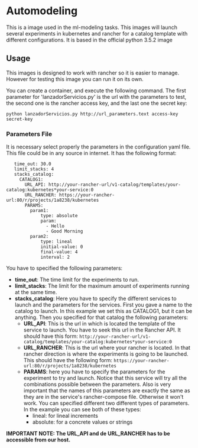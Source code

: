 <!-- README FOR DOCKER HUB -->

# Automodeling

This is a image used in the ml-modeling tasks. This images will launch several experiments in kubernetes and rancher for a catalog template with different configurations. It is based in the official python 3.5.2 image

## Usage

This images is designed to work with rancher so it is easier to manage. However for testing this image you can run it on its own.

You can create a container, and execute the following command. The first parameter for 'lanzadorServicios.py' is the url with the parameters to test, the second one is the rancher access key, and the last one the secret key:
```
python lanzadorServicios.py http://url_parameters.text access-key secret-key
```


### Parameters File

It is necessary select properly the parameters in the configuration yaml file. This file could be in any source in internet. It has the following format:
```
   time_out: 30.0
   limit_stacks: 4
   stacks_catalog:
     CATALOG1:
       URL_API: http://your-rancher-url/v1-catalog/templates/your-catalog:kubernetes*your-service:0
       URL_RANCHER: https://your-rancher-url:80/r/projects/1a8238/kubernetes
       PARAMS:
         param1:
             type: absolute
             param:
               - Hello
               - Good Morning
         param2:
             type: lineal
             initial-value: 0
             final-value: 4
             interval: 2
```

You have to specified the following parameters:
- **time_out**: The time limit for the experiments to run.
- **limit_stacks**: The limit for the maximum amount of experiments running at the same time.
- **stacks_catalog**: Here you have to specify the different services to launch and the parameters for the services. First you gave a name to the catalog to launch. In this example we set this as CATALOG1, but it can be anything. Then you specified for that catalog the following parameters:
   - **URL_API**: This is the url in which is located the template of the service to launch. You have to seek this url in the Rancher API. It should have this form: `http://your-rancher-url/v1-catalog/templates/your-catalog:kubernetes*your-service:0`
   - **URL_RANCHER**: This is the url where your rancher is located. In that rancher direction is where the experiments is going to be launched. This should have the following form: `https://your-rancher-url:80/r/projects/1a8238/kubernetes`
   - **PARAMS**: here you have to specify the parameters for the experiment to try and launch. Notice that this service will try all the combinations possible between the parameters. Also is very important that the names of this parameters are exactly the same as they are in the service's rancher-compose file. Otherwise it won't work. You can specified different two different types of parameters. In the example you can see both of these types:
       - lineal: for lineal increments
       - absolute: for a concrete values or strings

**IMPORTANT NOTE: The URL_API and de URL_RANCHER has to be accessible from our host.**
